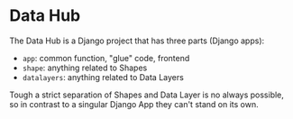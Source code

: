 # Data Hub

The Data Hub is a Django project that has three parts (Django apps):

- `app`: common function, "glue" code, frontend
- `shape`: anything related to Shapes
- `datalayers`: anything related to Data Layers

Tough a strict separation of Shapes and Data Layer is no always possible, so in contrast to a singular Django App they can't stand on its own.